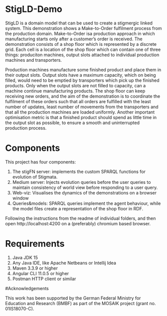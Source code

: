 # StigLD-Demo

StigLD is a domain model that can be used to create a stigmergic linked system. This demonstration shows a Make-to-Order fulfilment process from the production domain. Make-to-Order isa production approach in which manufacturing starts only after a customer’s order is received. The demonstration consists of a shop floor which is represented by a discrete grid. Each cell is a location of the shop floor which can contain one of three things: produciton machines, output slots attached to individual production machines and transporters. 

Production machines manufacture some finished product and place them in their output slots. Output slots have a maximum capacity, which on being filled, would need to be emptied by transporters which pick up the finished products. Only when the output slots are not filled to capacity, can a machine continue manufacturing products. The shop floor can keep receiving new orders, and the aim of the demonstration is to coordinate the fulfilment of these orders such that all orders are fulfilled with the least number of updates, least number of movements from the transporters and that all the production machines are loaded uniformly. Another important optimisation metric is that a finished product should spend as little time in the output slot as possible, to ensure a smooth and uninterrupted production process.


# Components

This project has four components:
1. The stigFN server: implements the custom SPARQL functions for evolution of Stigmata.
2. Medium server: Injects evolution queries before the user queries to maintain consistency of world view before responding to a user query.
3. Web-viz: Visualises the dynamics of the demonstrations on a browser window
4. Queries&models: SPARQL queries implement the agent behaviour, while the model files create a representation of the shop floor in RDF.

Following the instructions from the readme of individual folders, and then open http://localhost:4200 on a (preferably) chromium based browser.

# Requirements
1. Java JDK 15
2. Any Java IDE, like Apache Netbeans or Intellij Idea
3. Maven 3.3.9 or higher
4. Angular CLI 11.0.5 or higher
5. Postman HTTP client or similar

#Acknowledgements

This work has been supported by the German Federal Ministry for Education and Research (BMBF) as part of the MOSAIK project (grant no. 01IS18070-C).
